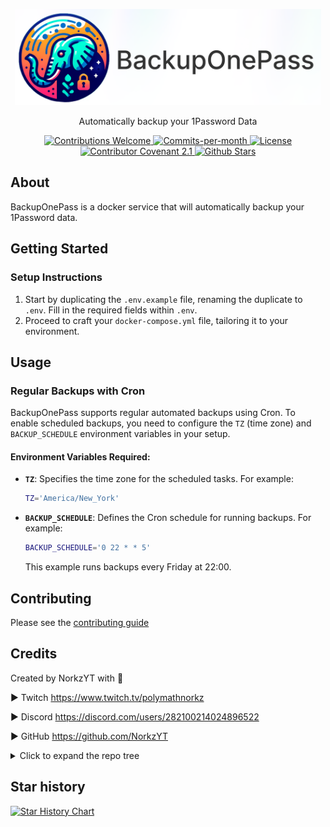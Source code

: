 <p align="center">
    <img src="docs/content/assets/img/backuponepass-cover-rl.png" width="490">
</p>

<p align="center">Automatically backup your 1Password Data</p>
<div align="center">
  <!-- Contributions Welcome Badge -->
  <a href="CODE_OF_CONDUCT.md" target="_blank">
    <img src="https://img.shields.io/badge/contributions-welcome-brightgreen?logo=github" alt="Contributions Welcome">
  </a>
  <!-- Commits per Month -->
  <a href="https://github.com/NorkzYT/BackupOnePass/pulse">
    <img src="https://img.shields.io/github/commit-activity/m/NorkzYT/BackupOnePass" alt="Commits-per-month">
  </a>
  <!-- License Badge -->
  <a href="https://github.com/NorkzYT/BackupOnePass/blob/main/LICENSE" target="_blank">
    <img src="https://img.shields.io/badge/license-GNUv3-purple" alt="License">
  </a>
  <!-- Contributor Covenant Badge -->
  <a href="https://contributor-covenant.org/version/2/1/code_of_conduct/" target="_blank">
    <img src="https://img.shields.io/badge/Contributor%20Covenant-2.1-purple" alt="Contributor Covenant 2.1">
  </a>
  <!-- Github Stars Badge -->
  <a href="https://github.com/NorkzYT/BackupOnePass/stargazers" target="_blank">
    <img src="https://img.shields.io/github/stars/NorkzYT/BackupOnePass" alt="Github Stars">
  </a>
</div>

## About

BackupOnePass is a docker service that will automatically backup your 1Password data. 

## Getting Started

### Setup Instructions
1. Start by duplicating the `.env.example` file, renaming the duplicate to `.env`. Fill in the required fields within `.env`.
2. Proceed to craft your `docker-compose.yml` file, tailoring it to your environment.

## Usage

### Regular Backups with Cron
BackupOnePass supports regular automated backups using Cron. To enable scheduled backups, you need to configure the `TZ` (time zone) and `BACKUP_SCHEDULE` environment variables in your setup.

#### Environment Variables Required:
- **`TZ`**: Specifies the time zone for the scheduled tasks. For example:
  ```bash
  TZ='America/New_York'
  ```
- **`BACKUP_SCHEDULE`**: Defines the Cron schedule for running backups. For example:
  ```bash
  BACKUP_SCHEDULE='0 22 * * 5'
  ```
  This example runs backups every Friday at 22:00.


## Contributing

Please see the [contributing guide](./CONTRIBUTING.md)

## Credits

Created by NorkzYT with 💛

► Twitch <https://www.twitch.tv/polymathnorkz>

► Discord <https://discord.com/users/282100214024896522>

► GitHub <https://github.com/NorkzYT>

<details>
<summary>Click to expand the repo tree</summary>

<!-- tree generated by repoTree.py starts here -->

  - [.env.example](./.env.example)
  - [**.github**](./.github)
    - [CODEOWNERS](./.github/CODEOWNERS)
    - [FUNDING.yml](./.github/FUNDING.yml)
    - [**ISSUE_TEMPLATE**](./.github/ISSUE_TEMPLATE)
      - [bug_report.yml](./.github/ISSUE_TEMPLATE/bug_report.yml)
      - [feature_request.yml](./.github/ISSUE_TEMPLATE/feature_request.yml)
    - [PULL_REQUEST_TEMPLATE.md](./.github/PULL_REQUEST_TEMPLATE.md)
    - [**workflows**](./.github/workflows)
      - [docker-build-publish.yml](./.github/workflows/docker-build-publish.yml)
      - [gitlab-sync.yml](./.github/workflows/gitlab-sync.yml)
  - [.gitignore](./.gitignore)
  - [CODE_OF_CONDUCT.md](./CODE_OF_CONDUCT.md)
  - [CONTRIBUTING.md](./CONTRIBUTING.md)
  - [LICENSE](./LICENSE)
  - [Makefile](./Makefile)
  - [README.md](./README.md)
  - [bun.lockb](./bun.lockb)
  - [commitlint.config.cjs](./commitlint.config.cjs)
  - [**docker**](./docker)
    - [1password_cron.sh](./docker/1password_cron.sh)
    - [1password_start.sh](./docker/1password_start.sh)
    - [**config**](./docker/config)
      - [entrypoint.sh](./docker/config/entrypoint.sh)
      - [install_1password.sh](./docker/config/install_1password.sh)
      - [install_nomachine.sh](./docker/config/install_nomachine.sh)
      - [requirements.txt](./docker/config/requirements.txt)
    - [**data**](./docker/data)
    - [**examples**](./docker/examples)
    - [**images**](./docker/images)
      - [backuponepass_2fa_text.png](./docker/images/backuponepass_2fa_text.png)
      - [backuponepass_data_folder_template.png](./docker/images/backuponepass_data_folder_template.png)
      - [backuponepass_export_finished_text.png](./docker/images/backuponepass_export_finished_text.png)
      - [backuponepass_folder_template.png](./docker/images/backuponepass_folder_template.png)
      - [backuponepass_logo.png](./docker/images/backuponepass_logo.png)
      - [button_template_black.png](./docker/images/button_template_black.png)
      - [button_template_white.png](./docker/images/button_template_white.png)
      - [save_button_template.png](./docker/images/save_button_template.png)
      - [slash_folder_template.png](./docker/images/slash_folder_template.png)
      - [unlock-more-easily-text.png](./docker/images/unlock-more-easily-text.png)
    - [**scripts**](./docker/scripts)
      - [auto-export-data.sh](./docker/scripts/auto-export-data.sh)
      - [auto-login-1password.sh](./docker/scripts/auto-login-1password.sh)
      - [click_export_location.py](./docker/scripts/click_export_location.py)
      - [click_kebap_icon.py](./docker/scripts/click_kebap_icon.py)
      - [functions.sh](./docker/scripts/functions.sh)
      - [lock-1password.sh](./docker/scripts/lock-1password.sh)
      - [monitor_2fa_image.py](./docker/scripts/monitor_2fa_image.py)
      - [monitor_export_complete_image.py](./docker/scripts/monitor_export_complete_image.py)
      - [monitor_logo_image.py](./docker/scripts/monitor_logo_image.py)
      - [quit-1password.sh](./docker/scripts/quit-1password.sh)
      - [unlock_more_easily.py](./docker/scripts/unlock_more_easily.py)
  - [docker-compose.dev.yml](./docker-compose.dev.yml)
  - [docker-compose.yml](./docker-compose.yml)
  - [dockerfile](./dockerfile)
  - [**docs**](./docs)
    - [**content**](./docs/content)
      - [**assets**](./docs/content/assets)
        - [**img**](./docs/content/assets/img)
          - [backuponepass-cover-rl.png](./docs/content/assets/img/backuponepass-cover-rl.png)
      - [backuponepass-cover.psd](./docs/content/backuponepass-cover.psd)
  - [package.json](./package.json)
  - [renovate.json](./renovate.json)
  - [repoTree.py](./repoTree.py)

<!-- tree generated by repoTree.py ends here -->
</details>

## Star history

<a href="https://star-history.com/#NorkzYT/BackupOnePass">
  <picture>
    <source media="(prefers-color-scheme: dark)" srcset="https://api.star-history.com/svg?repos=NorkzYT/BackupOnePass&type=Date&theme=dark" />
    <source media="(prefers-color-scheme: light)" srcset="https://api.star-history.com/svg?repos=NorkzYT/BackupOnePass&type=Date" />
    <img alt="Star History Chart" src="https://api.star-history.com/svg?repos=NorkzYT/BackupOnePass&type=Date" />
  </picture>
</a>